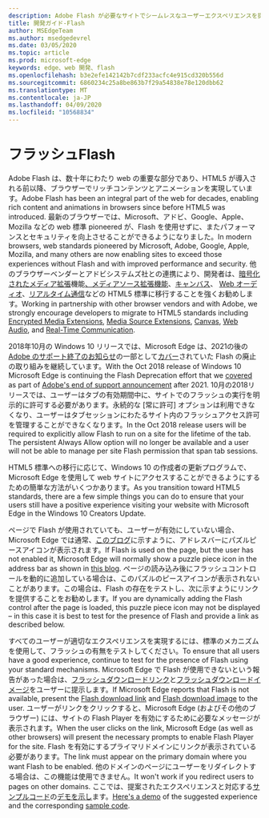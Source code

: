 ```yaml
---
description: Adobe Flash が必要なサイトでシームレスなユーザーエクスペリエンスを提供します。
title: 開発ガイド-Flash
author: MSEdgeTeam
ms.author: msedgedevrel
ms.date: 03/05/2020
ms.topic: article
ms.prod: microsoft-edge
keywords: edge、web 開発、flash
ms.openlocfilehash: b3e2efe142142b7cdf233acfc4e915cd320b556d
ms.sourcegitcommit: 6860234c25a8be863b7f29a54838e78e120dbb62
ms.translationtype: MT
ms.contentlocale: ja-JP
ms.lasthandoff: 04/09/2020
ms.locfileid: "10568834"
---
```

# <span data-ttu-id="fc095-104">フラッシュ</span><span class="sxs-lookup"><span data-stu-id="fc095-104">Flash</span></span>

<span data-ttu-id="fc095-105">Adobe Flash は、数十年にわたり web の重要な部分であり、HTML5 が導入される前以降、ブラウザーでリッチコンテンツとアニメーションを実現しています。</span><span class="sxs-lookup"><span data-stu-id="fc095-105">Adobe Flash has been an integral part of the web for decades, enabling rich content and animations in browsers since before HTML5 was introduced.</span></span> <span data-ttu-id="fc095-106">最新のブラウザーでは、Microsoft、アドビ、Google、Apple、Mozilla などの web 標準 pioneered が、Flash を使用せずに、またパフォーマンスとセキュリティを向上させることができるようになりました。</span><span class="sxs-lookup"><span data-stu-id="fc095-106">In modern browsers, web standards pioneered by Microsoft, Adobe, Google, Apple, Mozilla, and many others are now enabling sites to exceed those experiences without Flash and with improved performance and security.</span></span> <span data-ttu-id="fc095-107">他のブラウザーベンダーとアドビシステムズ社との連携により、開発者は、[暗号化されたメディア拡張](https://developer.microsoft.com/microsoft-edge/platform/status/encryptedmediaextensions)機能[、メディアソース拡張機能](https://developer.microsoft.com/microsoft-edge/platform/status/mediasourceextensions)、[キャンバス](https://developer.microsoft.com/microsoft-edge/platform/status/canvas)、 [Web オーディオ](https://developer.microsoft.com/microsoft-edge/platform/status/webaudioapi)、[リアルタイム通信](https://developer.microsoft.com/microsoft-edge/platform/status/webrtcobjectrtcapi)などの HTML5 標準に移行することを強くお勧めします。</span><span class="sxs-lookup"><span data-stu-id="fc095-107">Working in partnership with other browser vendors and with Adobe, we strongly encourage developers to migrate to HTML5 standards including [Encrypted Media Extensions](https://developer.microsoft.com/microsoft-edge/platform/status/encryptedmediaextensions), [Media Source Extensions](https://developer.microsoft.com/microsoft-edge/platform/status/mediasourceextensions), [Canvas](https://developer.microsoft.com/microsoft-edge/platform/status/canvas), [Web Audio](https://developer.microsoft.com/microsoft-edge/platform/status/webaudioapi), and [Real-Time Communication](https://developer.microsoft.com/microsoft-edge/platform/status/webrtcobjectrtcapi).</span></span>

<span data-ttu-id="fc095-108">2018年10月の Windows 10 リリースでは、Microsoft Edge は、2021の後の[Adobe のサポート終了のお知らせ](https://theblog.adobe.com/adobe-flash-update/)の一部として[カバー](https://blogs.windows.com/msedgedev/2017/07/25/flash-on-windows-timeline/#9mCF959eQEK0poo5.97)されていた Flash の廃止の取り組みを継続しています。</span><span class="sxs-lookup"><span data-stu-id="fc095-108">With the Oct 2018 release of Windows 10 Microsoft Edge is continuing the Flash Deprecation effort that we [covered](https://blogs.windows.com/msedgedev/2017/07/25/flash-on-windows-timeline/#9mCF959eQEK0poo5.97) as part of [Adobe's end of support announcement](https://theblog.adobe.com/adobe-flash-update/) after 2021.</span></span> <span data-ttu-id="fc095-109">10月の2018リリースでは、ユーザーはタブの有効期間中に、サイトでのフラッシュの実行を明示的に許可する必要があります。永続的な [常に許可] オプションは利用できなくなり、ユーザーはタブセッションにわたるサイト内のフラッシュアクセス許可を管理することができなくなります。</span><span class="sxs-lookup"><span data-stu-id="fc095-109">In the Oct 2018 release users will be required to explicitly allow Flash to run on a site for the lifetime of the tab. The persistent Always Allow option will no longer be available and a user will not be able to manage per site Flash permission that span tab sessions.</span></span>

<span data-ttu-id="fc095-110">HTML5 標準への移行に応じて、Windows 10 の作成者の更新プログラムで、Microsoft Edge を使用して web サイトにアクセスすることができるようにするための簡単な方法がいくつかあります。</span><span class="sxs-lookup"><span data-stu-id="fc095-110">As you transition toward HTML5 standards, there are a few simple things you can do to ensure that your users still have a positive experience visiting your website with Microsoft Edge in the Windows 10 Creators Update.</span></span> 

<span data-ttu-id="fc095-111">ページで Flash が使用されていても、ユーザーが有効にしていない場合、Microsoft Edge では通常、[このブログ](https://blogs.windows.com/msedgedev/2016/12/14/edge-flash-click-run/#41svu6EMwKIAaigx.97)に示すように、アドレスバーにパズルピースアイコンが表示されます。</span><span class="sxs-lookup"><span data-stu-id="fc095-111">If Flash is used on the page, but the user has not enabled it, Microsoft Edge will normally show a puzzle piece icon in the address bar as shown in [this blog](https://blogs.windows.com/msedgedev/2016/12/14/edge-flash-click-run/#41svu6EMwKIAaigx.97).</span></span> <span data-ttu-id="fc095-112">ページの読み込み後にフラッシュコントロールを動的に追加している場合は、このパズルのピースアイコンが表示されないことがあります。この場合は、Flash の存在をテストし、次に示すようにリンクを提供することをお勧めします。</span><span class="sxs-lookup"><span data-stu-id="fc095-112">If you are dynamically adding the Flash control after the page is loaded, this puzzle piece icon may not be displayed – in this case it is best to test for the presence of Flash and provide a link as described below.</span></span>

<span data-ttu-id="fc095-113">すべてのユーザーが適切なエクスペリエンスを実現するには、標準のメカニズムを使用して、フラッシュの有無をテストしてください。</span><span class="sxs-lookup"><span data-stu-id="fc095-113">To ensure that all users have a good experience, continue to test for the presence of Flash using your standard mechanisms.</span></span> <span data-ttu-id="fc095-114">Microsoft Edge で Flash が使用できないという報告があった場合は、[フラッシュダウンロードリンク](http://get.adobe.com/flashplayer)と[フラッシュダウンロードイメージ](http://www.adobe.com/legal/permissions/icons-web-logos.html#flashplayer)をユーザーに提示します。</span><span class="sxs-lookup"><span data-stu-id="fc095-114">If Microsoft Edge reports that Flash is not available, present the [Flash download link](http://get.adobe.com/flashplayer) and [Flash download image](http://www.adobe.com/legal/permissions/icons-web-logos.html#flashplayer) to the user.</span></span> <span data-ttu-id="fc095-115">ユーザーがリンクをクリックすると、Microsoft Edge (およびその他のブラウザー) には、サイトの Flash Player を有効にするために必要なメッセージが表示されます。</span><span class="sxs-lookup"><span data-stu-id="fc095-115">When the user clicks on the link, Microsoft Edge (as well as other browsers) will present the necessary prompts to enable Flash Player for the site.</span></span> <span data-ttu-id="fc095-116">Flash を有効にするプライマリドメインにリンクが表示されている必要があります。</span><span class="sxs-lookup"><span data-stu-id="fc095-116">The link must appear on the primary domain where you want Flash to be enabled.</span></span> <span data-ttu-id="fc095-117">他のドメインのページにユーザーをリダイレクトする場合は、この機能は使用できません。</span><span class="sxs-lookup"><span data-stu-id="fc095-117">It won't work if you redirect users to pages on other domains.</span></span>  <span data-ttu-id="fc095-118">ここでは、提案されたエクスペリエンスと対応する[サンプルコード](https://github.com/MicrosoftEdge/MicrosoftEdge-Documentation/tree/master/docs/flashclicktorun)の[デモを示し](https://microsoftedge.github.io/MicrosoftEdge-Documentation/flashclicktorun/)ます。</span><span class="sxs-lookup"><span data-stu-id="fc095-118">[Here's a demo](https://microsoftedge.github.io/MicrosoftEdge-Documentation/flashclicktorun/) of the suggested experience and the corresponding [sample code](https://github.com/MicrosoftEdge/MicrosoftEdge-Documentation/tree/master/docs/flashclicktorun).</span></span>
